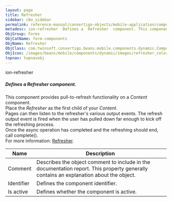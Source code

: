 ```yaml
---
layout: page
title: Refresher
sidebar: c8o_sidebar
permalink: reference-manual/convertigo-objects/mobile-application/components/form-components/refresher/
metadesc: ion-refresher  Defines a  Refresher  component. This component provides pull-to-refresh functionality on a  Content  component. Place the  Refresher  
ObjGroup: Forms
ObjCatName: form-components
ObjName: Refresher
ObjClass: com.twinsoft.convertigo.beans.mobile.components.dynamic.ComponentManager$1
ObjIcon: /images/beans/mobile/components/dynamic/images/refresher_color_32x32.png
topnav: topnavobj
---
```

ion-refresher<br/>

##### Defines a <i>Refresher</i> component.<br/>
This component provides pull-to-refresh functionality on a <i>Content</i> component.<br/>
Place the <i>Refresher</i> as the first child of your <i>Content</i>.<br/>
Pages can then listen to the refresher's various output events. The refresh output event is fired when the user has pulled down far enough to kick off the refreshing process.<br/>
 Once the async operation has completed and the refreshing should end, call complete().<br/>
 For more information: <a href='https://ionicframework.com/docs/v3/api/components/refresher/Refresher/' target='_blank'>Refresher</a>.

Name | Description 
--- | ---
Comment | Describes the object comment to include in the documentation report.  This property generally contains an explanation about the object. 
Identifier | Defines the component identifier.  
Is active | Defines whether the component is active. 

